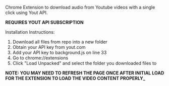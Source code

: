 Chrome Extension to download audio from Youtube videos with a single click using Yout API.

**REQUIRES YOUT API SUBSCRIPTION**

Installation Instructions:
1. Download all files from repo into a new folder
2. Obtain your API key from yout.com
3. Add your API key to background.js on line 33
4. Go to chrome://extensions
5. Click "Load Unpacked" and select the folder you downloaded files to

**NOTE: YOU MAY NEED TO REFRESH THE PAGE ONCE AFTER INITIAL LOAD
FOR THE EXTENSION TO LOAD THE VIDEO CONTENT PROPERLY_**
